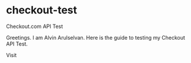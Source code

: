 # checkout-test
Checkout.com API Test

Greetings. I am Alvin Arulselvan. Here is the guide to testing my Checkout API Test.

Visit 


